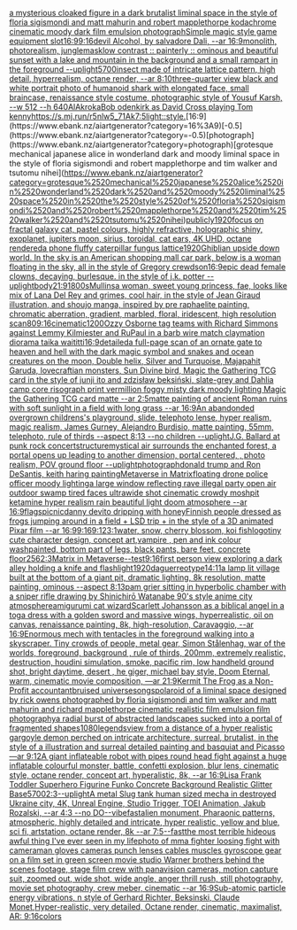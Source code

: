 [a mysterious cloaked figure in a dark brutalist liminal space in the style of floria sigismondi and matt mahurin and robert mapplethorpe kodachrome cinematic moody dark film emulsion photograph](https://www.ebank.nz/aiartgenerator?category=a%2520mysterious%2520cloaked%2520figure%2520in%2520a%2520dark%2520brutalist%2520liminal%2520space%2520in%2520the%2520style%2520of%2520floria%2520sigismondi%2520and%2520matt%2520mahurin%2520and%2520robert%2520mapplethorpe%2520kodachrome%2520cinematic%2520moody%2520dark%2520film%2520emulsion%2520photograph)[Simple magic style game equipment slot](https://www.ebank.nz/aiartgenerator?category=Simple%2520magic%2520style%2520game%2520equipment%2520slot)[16:9](https://www.ebank.nz/aiartgenerator?category=16%3A9)[9:16](https://www.ebank.nz/aiartgenerator?category=9%3A16)[devil Alcohol, by salvadore Dali, --ar 16:9](https://www.ebank.nz/aiartgenerator?category=devil%2520Alcohol%2C%2520by%2520salvadore%2520Dali%2C%2520--ar%252016%3A9)[monolith, photorealism, jungle](https://www.ebank.nz/aiartgenerator?category=monolith%2C%2520photorealism%2C%2520jungle)[mask](https://www.ebank.nz/aiartgenerator?category=mask)[low contrast :: painterly :: ominous and beautiful sunset with a lake and mountain in the background and a small rampart in the foreground --uplight](https://www.ebank.nz/aiartgenerator?category=low%2520contrast%2520%3A%3A%2520painterly%2520%3A%3A%2520ominous%2520and%2520beautiful%2520sunset%2520with%2520a%2520lake%2520and%2520mountain%2520in%2520the%2520background%2520and%2520a%2520small%2520rampart%2520in%2520the%2520foreground%2520--uplight)[5700](https://www.ebank.nz/aiartgenerator?category=5700)[insect made of  intricate lattice pattern, high detail, hyperrealism, octane render, --ar 8:10](https://www.ebank.nz/aiartgenerator?category=insect%2520made%2520of%2520%2520intricate%2520lattice%2520pattern%2C%2520high%2520detail%2C%2520hyperrealism%2C%2520octane%2520render%2C%2520--ar%25208%3A10)[three-quarter view black and white portrait photo of humanoid shark with elongated face, small braincase, renaissance style costume, photographic style of Yousuf Karsh, --w 512 --h 640](https://www.ebank.nz/aiartgenerator?category=three-quarter%2520view%2520black%2520and%2520white%2520portrait%2520photo%2520of%2520humanoid%2520shark%2520with%2520elongated%2520face%2C%2520small%2520braincase%2C%2520renaissance%2520style%2520costume%2C%2520photographic%2520style%2520of%2520Yousuf%2520Karsh%2C%2520--w%2520512%2520--h%2520640)[AlAkroka](https://www.ebank.nz/aiartgenerator?category=AlAkroka)[Bob odenkirk as David Cross playing Tom kenny](https://www.ebank.nz/aiartgenerator?category=Bob%2520odenkirk%2520as%2520David%2520Cross%2520playing%2520Tom%2520kenny)[<https://s.mj.run/r5nlw5_71Ak>](https://www.ebank.nz/aiartgenerator?category=%3Chttps%3A//s.mj.run/r5nlw5_71Ak%3E)[7:5](https://www.ebank.nz/aiartgenerator?category=7%3A5)[light::](https://www.ebank.nz/aiartgenerator?category=light%3A%3A)[style.](https://www.ebank.nz/aiartgenerator?category=style.)[16:9](https://www.ebank.nz/aiartgenerator?category=16%3A9)[-0.5](https://www.ebank.nz/aiartgenerator?category=-0.5)[photograph](https://www.ebank.nz/aiartgenerator?category=photograph)[grotesque mechanical japanese alice in wonderland dark and moody liminal space in the style of floria sigismondi and robert mapplethorpe and tim walker and tsutomu nihei](https://www.ebank.nz/aiartgenerator?category=grotesque%2520mechanical%2520japanese%2520alice%2520in%2520wonderland%2520dark%2520and%2520moody%2520liminal%2520space%2520in%2520the%2520style%2520of%2520floria%2520sigismondi%2520and%2520robert%2520mapplethorpe%2520and%2520tim%2520walker%2520and%2520tsutomu%2520nihei)[publicly](https://www.ebank.nz/aiartgenerator?category=publicly)[1920](https://www.ebank.nz/aiartgenerator?category=1920)[focus on fractal galaxy cat, pastel colours, highly refractive, holographic shiny, exoplanet, jupiters moon, sirius, toroidal, cat ears, 4K UHD, octane rendered](https://www.ebank.nz/aiartgenerator?category=focus%2520on%2520fractal%2520galaxy%2520cat%2C%2520pastel%2520colours%2C%2520highly%2520refractive%2C%2520holographic%2520shiny%2C%2520exoplanet%2C%2520jupiters%2520moon%2C%2520sirius%2C%2520toroidal%2C%2520cat%2520ears%2C%25204K%2520UHD%2C%2520octane%2520rendered)[a phone fluffy caterpillar fungus lattice](https://www.ebank.nz/aiartgenerator?category=a%2520phone%2520fluffy%2520caterpillar%2520fungus%2520lattice)[1920](https://www.ebank.nz/aiartgenerator?category=1920)[Ghibli](https://www.ebank.nz/aiartgenerator?category=Ghibli)[an upside down world. In the sky is an American shopping mall car park, below is a woman floating in the sky, all in the style of Gregory crewdson](https://www.ebank.nz/aiartgenerator?category=an%2520upside%2520down%2520world.%2520In%2520the%2520sky%2520is%2520an%2520American%2520shopping%2520mall%2520car%2520park%2C%2520below%2520is%2520a%2520woman%2520floating%2520in%2520the%2520sky%2C%2520all%2520in%2520the%2520style%2520of%2520Gregory%2520crewdson)[16:9](https://www.ebank.nz/aiartgenerator?category=16%3A9)[epic dead female clowns, decaying, burlesque.  in the style of j.k. potter --uplight](https://www.ebank.nz/aiartgenerator?category=epic%2520dead%2520female%2520clowns%2C%2520decaying%2C%2520burlesque.%2520%2520in%2520the%2520style%2520of%2520j.k.%2520potter%2520--uplight)[body](https://www.ebank.nz/aiartgenerator?category=body)[21:9](https://www.ebank.nz/aiartgenerator?category=21%3A9)[1800s](https://www.ebank.nz/aiartgenerator?category=1800s)[Mullins](https://www.ebank.nz/aiartgenerator?category=Mullins)[a woman, sweet young princess, fae, looks like mix of Lana Del Rey and grimes, cool hair, in the style of Jean Giraud illustration, and shoujo manga, inspired by pre raphaelite painting, chromatic aberration, gradient, marbled, floral, iridescent, high resolution scan](https://www.ebank.nz/aiartgenerator?category=a%2520woman%2C%2520sweet%2520young%2520princess%2C%2520fae%2C%2520looks%2520like%2520mix%2520of%2520Lana%2520Del%2520Rey%2520and%2520grimes%2C%2520cool%2520hair%2C%2520in%2520the%2520style%2520of%2520Jean%2520Giraud%2520illustration%2C%2520and%2520shoujo%2520manga%2C%2520inspired%2520by%2520pre%2520raphaelite%2520painting%2C%2520chromatic%2520aberration%2C%2520gradient%2C%2520marbled%2C%2520floral%2C%2520iridescent%2C%2520high%2520resolution%2520scan)[80](https://www.ebank.nz/aiartgenerator?category=80)[9:16](https://www.ebank.nz/aiartgenerator?category=9%3A16)[cinematic](https://www.ebank.nz/aiartgenerator?category=cinematic)[1200](https://www.ebank.nz/aiartgenerator?category=1200)[Ozzy Osborne tag teams with Richard Simmons against Lemmy Kilmiester and RuPaul in a barb wire match claymation diorama taika waititti](https://www.ebank.nz/aiartgenerator?category=Ozzy%2520Osborne%2520tag%2520teams%2520with%2520Richard%2520Simmons%2520against%2520Lemmy%2520Kilmiester%2520and%2520RuPaul%2520in%2520a%2520barb%2520wire%2520match%2520claymation%2520diorama%2520taika%2520waititti)[16:9](https://www.ebank.nz/aiartgenerator?category=16%3A9)[detailed](https://www.ebank.nz/aiartgenerator?category=detailed)[a full-page scan of an ornate gate to heaven and hell with the dark magic symbol and snakes and ocean creatures on the moon, Double helix, Silver and Turquoise, Majapahit Garuda, lovecraftian monsters, Sun Divine bird, Magic the Gathering TCG card in the style of junji ito and zdzisław beksiński, slate-grey and Dahlia camp core risograph print vermillion foggy misty dark moody lighting Magic the Gathering TCG card matte --ar 2:5](https://www.ebank.nz/aiartgenerator?category=a%2520full-page%2520scan%2520of%2520an%2520ornate%2520gate%2520to%2520heaven%2520and%2520hell%2520with%2520the%2520dark%2520magic%2520symbol%2520and%2520snakes%2520and%2520ocean%2520creatures%2520on%2520the%2520moon%2C%2520Double%2520helix%2C%2520Silver%2520and%2520Turquoise%2C%2520Majapahit%2520Garuda%2C%2520lovecraftian%2520monsters%2C%2520Sun%2520Divine%2520bird%2C%2520Magic%2520the%2520Gathering%2520TCG%2520card%2520in%2520the%2520style%2520of%2520junji%2520ito%2520and%2520zdzis%C5%82aw%2520beksi%C5%84ski%2C%2520slate-grey%2520and%2520Dahlia%2520camp%2520core%2520risograph%2520print%2520vermillion%2520foggy%2520misty%2520dark%2520moody%2520lighting%2520Magic%2520the%2520Gathering%2520TCG%2520card%2520matte%2520--ar%25202%3A5)[matte painting of ancient Roman ruins with soft sunlight in a field with long grass --ar 16:9](https://www.ebank.nz/aiartgenerator?category=matte%2520painting%2520of%2520ancient%2520Roman%2520ruins%2520with%2520soft%2520sunlight%2520in%2520a%2520field%2520with%2520long%2520grass%2520--ar%252016%3A9)[An abandonded overgrown childrens's playground, slide, telephoto lense, hyper realism, magic realism, James Gurney, Alejandro Burdisio, matte painting, 55mm, telephoto, rule of thirds --aspect 8:13 --no children --uplight](https://www.ebank.nz/aiartgenerator?category=An%2520abandonded%2520overgrown%2520childrens%27s%2520playground%2C%2520slide%2C%2520telephoto%2520lense%2C%2520hyper%2520realism%2C%2520magic%2520realism%2C%2520James%2520Gurney%2C%2520Alejandro%2520Burdisio%2C%2520matte%2520painting%2C%252055mm%2C%2520telephoto%2C%2520rule%2520of%2520thirds%2520--aspect%25208%3A13%2520--no%2520children%2520--uplight)[J.G. Ballard at punk rock concert](https://www.ebank.nz/aiartgenerator?category=J.G.%2520Ballard%2520at%2520punk%2520rock%2520concert)[structure](https://www.ebank.nz/aiartgenerator?category=structure)[mystical air surrounds the enchanted forest, a portal opens up leading to another dimension, portal centered, , photo realism, POV ground floor --uplight](https://www.ebank.nz/aiartgenerator?category=mystical%2520air%2520surrounds%2520the%2520enchanted%2520forest%2C%2520a%2520portal%2520opens%2520up%2520leading%2520to%2520another%2520dimension%2C%2520portal%2520centered%2C%2520%2C%2520photo%2520realism%2C%2520POV%2520ground%2520floor%2520--uplight)[photograph](https://www.ebank.nz/aiartgenerator?category=photograph)[donald trump and  Ron DeSantis, keith haring painting](https://www.ebank.nz/aiartgenerator?category=donald%2520trump%2520and%2520%2520Ron%2520DeSantis%2C%2520keith%2520haring%2520painting)[Metaverse in Matrix](https://www.ebank.nz/aiartgenerator?category=Metaverse%2520in%2520Matrix)[floating drone police officer moody lighting](https://www.ebank.nz/aiartgenerator?category=floating%2520drone%2520police%2520officer%2520moody%2520lighting)[a large window reflecting rave illegal party open air outdoor swamp tired faces ultrawide shot cinematic crowdy moshpit ketamine hyper realism rain beautiful light doom atmosphere  --ar 16:9](https://www.ebank.nz/aiartgenerator?category=a%2520large%2520window%2520reflecting%2520rave%2520illegal%2520party%2520open%2520air%2520outdoor%2520swamp%2520tired%2520faces%2520ultrawide%2520shot%2520cinematic%2520crowdy%2520moshpit%2520ketamine%2520hyper%2520realism%2520rain%2520beautiful%2520light%2520doom%2520atmosphere%2520%2520--ar%252016%3A9)[flags](https://www.ebank.nz/aiartgenerator?category=flags)[picnic](https://www.ebank.nz/aiartgenerator?category=picnic)[danny devito dripping with honey](https://www.ebank.nz/aiartgenerator?category=danny%2520devito%2520dripping%2520with%2520honey)[Finnish people dressed as frogs jumping around in a field + LSD trip + in the style of a 3D animated Pixar film --ar 16:9](https://www.ebank.nz/aiartgenerator?category=Finnish%2520people%2520dressed%2520as%2520frogs%2520jumping%2520around%2520in%2520a%2520field%2520%2B%2520LSD%2520trip%2520%2B%2520in%2520the%2520style%2520of%2520a%25203D%2520animated%2520Pixar%2520film%2520--ar%252016%3A9)[9:16](https://www.ebank.nz/aiartgenerator?category=9%3A16)[9:12](https://www.ebank.nz/aiartgenerator?category=9%3A12)[3:1](https://www.ebank.nz/aiartgenerator?category=3%3A1)[water, snow, cherry blossom, koi fish](https://www.ebank.nz/aiartgenerator?category=water%2C%2520snow%2C%2520cherry%2520blossom%2C%2520koi%2520fish)[logo](https://www.ebank.nz/aiartgenerator?category=logo)[tiny cute character design, concept art,vampire , pen and ink colour wash](https://www.ebank.nz/aiartgenerator?category=tiny%2520cute%2520character%2520design%2C%2520concept%2520art%2Cvampire%2520%2C%2520pen%2520and%2520ink%2520colour%2520wash)[painted, bottom part of legs, black pants, bare feet, concrete floor](https://www.ebank.nz/aiartgenerator?category=painted%2C%2520bottom%2520part%2520of%2520legs%2C%2520black%2520pants%2C%2520bare%2520feet%2C%2520concrete%2520floor)[256](https://www.ebank.nz/aiartgenerator?category=256)[2:3](https://www.ebank.nz/aiartgenerator?category=2%3A3)[Matrix in Metaverse](https://www.ebank.nz/aiartgenerator?category=Matrix%2520in%2520Metaverse)[--test](https://www.ebank.nz/aiartgenerator?category=--test)[9:16](https://www.ebank.nz/aiartgenerator?category=9%3A16)[first person view exploring a dark alley holding a knife and flashlight](https://www.ebank.nz/aiartgenerator?category=first%2520person%2520view%2520exploring%2520a%2520dark%2520alley%2520holding%2520a%2520knife%2520and%2520flashlight)[1920](https://www.ebank.nz/aiartgenerator?category=1920)[daguerreotype](https://www.ebank.nz/aiartgenerator?category=daguerreotype)[14:11](https://www.ebank.nz/aiartgenerator?category=14%3A11)[a lamp lit village built at the bottom of a giant pit, dramatic lighting, 8k resolution, matte painting, ominous --aspect 8:13](https://www.ebank.nz/aiartgenerator?category=a%2520lamp%2520lit%2520village%2520built%2520at%2520the%2520bottom%2520of%2520a%2520giant%2520pit%2C%2520dramatic%2520lighting%2C%25208k%2520resolution%2C%2520matte%2520painting%2C%2520ominous%2520--aspect%25208%3A13)[pam grier sitting in hyperbolic chamber with a sniper rifle drawing by Shinichirō Watanabe 90's style anime city atmosphere](https://www.ebank.nz/aiartgenerator?category=pam%2520grier%2520sitting%2520in%2520hyperbolic%2520chamber%2520with%2520a%2520sniper%2520rifle%2520drawing%2520by%2520Shinichir%C5%8D%2520Watanabe%252090%27s%2520style%2520anime%2520city%2520atmosphere)[amigurumi cat wizard](https://www.ebank.nz/aiartgenerator?category=amigurumi%2520cat%2520wizard)[Scarlett Johansson as a biblical angel in a toga dress with a golden sword and massive wings, hyperrealistic, oil on canvas, renaissance painting, 8k, high-resolution, Caravaggio, --ar 16:9](https://www.ebank.nz/aiartgenerator?category=Scarlett%2520Johansson%2520as%2520a%2520biblical%2520angel%2520in%2520a%2520toga%2520dress%2520with%2520a%2520golden%2520sword%2520and%2520massive%2520wings%2C%2520hyperrealistic%2C%2520oil%2520on%2520canvas%2C%2520renaissance%2520painting%2C%25208k%2C%2520high-resolution%2C%2520Caravaggio%2C%2520--ar%252016%3A9)[Enormous mech with tentacles in the foreground walking into a skyscraper. Tiny crowds of people, metal gear, Simon Stålenhag, war of the worlds, foreground, background , rule of thirds, 200mm, extremely realistic, destruction, houdini simulation, smoke, pacific rim, low handheld ground shot,  bright daytime, desert , he giger, michael bay style, Doom Eternal, warm, cinematic movie composition, —ar 21:9](https://www.ebank.nz/aiartgenerator?category=Enormous%2520mech%2520with%2520tentacles%2520in%2520the%2520foreground%2520walking%2520into%2520a%2520skyscraper.%2520Tiny%2520crowds%2520of%2520people%2C%2520metal%2520gear%2C%2520Simon%2520St%C3%A5lenhag%2C%2520war%2520of%2520the%2520worlds%2C%2520foreground%2C%2520background%2520%2C%2520rule%2520of%2520thirds%2C%2520200mm%2C%2520extremely%2520realistic%2C%2520destruction%2C%2520houdini%2520simulation%2C%2520smoke%2C%2520pacific%2520rim%2C%2520low%2520handheld%2520ground%2520shot%2C%2520%2520bright%2520daytime%2C%2520desert%2520%2C%2520he%2520giger%2C%2520michael%2520bay%2520style%2C%2520Doom%2520Eternal%2C%2520warm%2C%2520cinematic%2520movie%2520composition%2C%2520%E2%80%94ar%252021%3A9)[Kermit The Frog as a Non-Profit accountant](https://www.ebank.nz/aiartgenerator?category=Kermit%2520The%2520Frog%2520as%2520a%2520Non-Profit%2520accountant)[bruised universe](https://www.ebank.nz/aiartgenerator?category=bruised%2520universe)[songs](https://www.ebank.nz/aiartgenerator?category=songs)[polaroid of a liminal space designed by rick owens photographed by floria sigismondi and tim walker  and matt mahurin and richard mapplethorpe cinematic realistic film emulsion film photography](https://www.ebank.nz/aiartgenerator?category=polaroid%2520of%2520a%2520liminal%2520space%2520designed%2520by%2520rick%2520owens%2520photographed%2520by%2520floria%2520sigismondi%2520and%2520tim%2520walker%2520%2520and%2520matt%2520mahurin%2520and%2520richard%2520mapplethorpe%2520cinematic%2520realistic%2520film%2520emulsion%2520film%2520photography)[a radial burst of abstracted landscapes sucked into a portal of fragmented shapes](https://www.ebank.nz/aiartgenerator?category=a%2520radial%2520burst%2520of%2520abstracted%2520landscapes%2520sucked%2520into%2520a%2520portal%2520of%2520fragmented%2520shapes)[1080](https://www.ebank.nz/aiartgenerator?category=1080)[legends](https://www.ebank.nz/aiartgenerator?category=legends)[view from a distance of a hyper realistic gargoyle demon perched on intricate architecture, surreal, brutalist, in the style of a illustration and surreal detailed painting and basquiat and Picasso —ar 9:12](https://www.ebank.nz/aiartgenerator?category=view%2520from%2520a%2520distance%2520of%2520a%2520hyper%2520realistic%2520gargoyle%2520demon%2520perched%2520on%2520intricate%2520architecture%2C%2520surreal%2C%2520brutalist%2C%2520in%2520the%2520style%2520of%2520a%2520illustration%2520and%2520surreal%2520detailed%2520painting%2520and%2520basquiat%2520and%2520Picasso%2520%E2%80%94ar%25209%3A12)[A giant inflateable robot with pipes round head fight against a huge inflatable colourful  monster, battle, confetti explosion, blur lens, cinematic style, octane render, concept art, hyperalistic, 8k, --ar 16:9](https://www.ebank.nz/aiartgenerator?category=A%2520giant%2520inflateable%2520robot%2520with%2520pipes%2520round%2520head%2520fight%2520against%2520a%2520huge%2520inflatable%2520colourful%2520%2520monster%2C%2520battle%2C%2520confetti%2520explosion%2C%2520blur%2520lens%2C%2520cinematic%2520style%2C%2520octane%2520render%2C%2520concept%2520art%2C%2520hyperalistic%2C%25208k%2C%2520--ar%252016%3A9)[Lisa Frank Toddler Superhero Figurine Funko Concrete Background Realistic Glitter Base](https://www.ebank.nz/aiartgenerator?category=Lisa%2520Frank%2520Toddler%2520Superhero%2520Figurine%2520Funko%2520Concrete%2520Background%2520Realistic%2520Glitter%2520Base)[](https://www.ebank.nz/aiartgenerator?category=)[5700](https://www.ebank.nz/aiartgenerator?category=5700)[2:3](https://www.ebank.nz/aiartgenerator?category=2%3A3)[--uplight](https://www.ebank.nz/aiartgenerator?category=--uplight)[A metal Slug tank human sized mecha in destroyed Ukraine city, 4K, Unreal Engine, Studio Trigger, TOEI Animation, Jakub Rozalski, --ar 4:3 --no DO](https://www.ebank.nz/aiartgenerator?category=A%2520metal%2520Slug%2520tank%2520human%2520sized%2520mecha%2520in%2520destroyed%2520Ukraine%2520city%2C%25204K%2C%2520Unreal%2520Engine%2C%2520Studio%2520Trigger%2C%2520TOEI%2520Animation%2C%2520Jakub%2520Rozalski%2C%2520--ar%25204%3A3%2520--no%2520DO)[--vibefast](https://www.ebank.nz/aiartgenerator?category=--vibefast)[alien monument, Pharaonic patterns, atmospheric, highly detailed and intricate, hyper realistic, yellow and blue, sci fi, artstation, octane render, 8k --ar 7:5](https://www.ebank.nz/aiartgenerator?category=alien%2520monument%2C%2520Pharaonic%2520patterns%2C%2520atmospheric%2C%2520highly%2520detailed%2520and%2520intricate%2C%2520hyper%2520realistic%2C%2520yellow%2520and%2520blue%2C%2520sci%2520fi%2C%2520artstation%2C%2520octane%2520render%2C%25208k%2520--ar%25207%3A5)[--fast](https://www.ebank.nz/aiartgenerator?category=--fast)[the most terrible hideous awful thing I've ever seen in my life](https://www.ebank.nz/aiartgenerator?category=the%2520most%2520terrible%2520hideous%2520awful%2520thing%2520I%27ve%2520ever%2520seen%2520in%2520my%2520life)[photo of mma fighter loosing fight with cameraman gloves cameras punch lenses cables muscles gyroscope gear on a film set in green screen movie studio Warner brothers behind the scenes footage, stage film crew with panavision cameras, motion capture suit, zoomed out, wide shot, wide angle, anger thrill rush, still photography, movie set photography, crew meber, cinematic   --ar 16:9](https://www.ebank.nz/aiartgenerator?category=photo%2520of%2520mma%2520fighter%2520loosing%2520fight%2520with%2520cameraman%2520gloves%2520cameras%2520punch%2520lenses%2520cables%2520muscles%2520gyroscope%2520gear%2520on%2520a%2520film%2520set%2520in%2520green%2520screen%2520movie%2520studio%2520Warner%2520brothers%2520behind%2520the%2520scenes%2520footage%2C%2520stage%2520film%2520crew%2520with%2520panavision%2520cameras%2C%2520motion%2520capture%2520suit%2C%2520zoomed%2520out%2C%2520wide%2520shot%2C%2520wide%2520angle%2C%2520anger%2520thrill%2520rush%2C%2520still%2520photography%2C%2520movie%2520set%2520photography%2C%2520crew%2520meber%2C%2520cinematic%2520%2520%2520--ar%252016%3A9)[Sub-atomic particle energy vibrations, n style of Gerhard Richter, Beksinski, Claude Monet,Hyper-realistic, very detailed, Octane render,  cinematic, maximalist, AR: 9:16](https://www.ebank.nz/aiartgenerator?category=Sub-atomic%2520particle%2520energy%2520vibrations%2C%2520n%2520style%2520of%2520Gerhard%2520Richter%2C%2520Beksinski%2C%2520Claude%2520Monet%2CHyper-realistic%2C%2520very%2520detailed%2C%2520Octane%2520render%2C%2520%2520cinematic%2C%2520maximalist%2C%2520AR%3A%25209%3A16)[colors](https://www.ebank.nz/aiartgenerator?category=colors)